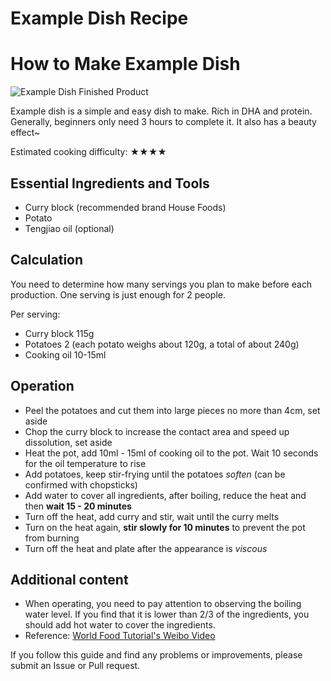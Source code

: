 # Example Dish Recipe

<!-- This is an example recipe template file in the HowToCook recipe repository. -->
<!-- Note: When writing, there must be one and only one space between Chinese and English or numbers. -->
<!-- Note: When writing, there must be one and only one blank line between the title and the body. -->

# How to Make Example Dish

<!-- The title must be `Dish Name` + `How to Make`. Consistent with the file name. -->

<!-- It's better to have a picture. -->

![Example Dish Finished Product](./示例菜.jpg)

<!-- Briefly introduce the characteristics, nutritional value, difficulty, and estimated production time of the dish here. -->
Example dish is a simple and easy dish to make. Rich in DHA and protein. Generally, beginners only need 3 hours to complete it. It also has a beauty effect~

<!--
1 star: There are no particularly difficult steps. You only need to simply mix and cook the raw materials. It can be completed in about 5 minutes. Even people without cooking experience can follow the steps to produce a decent effect.
2 stars: The included steps are very simple. You don't need much cooking experience, just follow the steps. It can be completed in about 10 minutes. Even people without cooking experience can follow the steps to produce a decent effect, but it takes some practice to achieve a perfect effect.
3 stars: The included steps are not too complicated. You need some cooking experience to be able to skillfully master the skills of heat, time, and material combination. It can be completed in about 15 minutes. It is not too difficult for experienced chefs, but it also takes some experience and practice to achieve a perfect effect.
4 stars: Contains many complicated steps. You need to master the skills of heat, time, and material combination exquisitely. It can be completed within 40 minutes. Even experienced chefs need to spend a lot of time preparing this dish, but after becoming proficient, they can produce a very delicious effect.
5 stars: Contains many complicated steps. You need to master the skills of heat, time, and material combination exquisitely. It may take more than 40 minutes to complete. Even experienced chefs need to spend a lot of time preparing this dish, and it is very easy to make mistakes.
-->

Estimated cooking difficulty: ★★★★

## Essential Ingredients and Tools

<!-- List the necessary ingredients here. To facilitate everyone to quickly judge whether the materials at hand are sufficient. -->

<!-- Note: Some ingredients have already been mentioned in the kitchen purchase section. Do not repeat them here: -->
<!-- Gas stove, drinking water, pot, cooking oil, bowls and plates, chopsticks, spatula, detergent, rag, steel wool, kitchen knife -->

<!-- You can recommend which brand to buy to facilitate decision-making. -->

*   Curry block (recommended brand House Foods)
*   Potato
*   Tengjiao oil (optional)

## Calculation

<!-- This section introduces some calculation formulas to obtain the amount of raw materials, important time parameters, and mixing ratios, so that they can be cited in subsequent operations. -->

<!-- There are two situations here: -->
<!-- 1. You may make dishes in large quantities. For example: the cafeteria makes tomato scrambled eggs, rice, and rice porridge for all students. In this case, you need to give a calculation formula. -->
<!-- 2. Fixed dish products. The capacity of each serving is consistent and will never change. In this case, you need to give the amount of one serving. -->

You need to determine how many servings you plan to make before each production. One serving is just enough for 2 people.

Per serving:

<!-- For ingredients of different sizes, you must provide a quality reference -->
<!-- For ingredients that can be added in your own discretion, you must provide a suggested addition range -->
<!-- Please do not use containers of varying sizes as units! This will be confusing and difficult to refine in the future. Please use milliliters! -->

*   Curry block 115g
*   Potatoes 2 (each potato weighs about 120g, a total of about 240g)
*   Cooking oil 10-15ml

## Operation

<!-- Describe the entire process of cooking in detail here. -->
<!-- Inaccurate descriptive words are not allowed, such as: `appropriate amount`, `small amount`, `medium amount`, `appropriate`. -->
<!-- Here, if the operated ingredient is not "all ingredients" but "part of the ingredients", it must also be specified. Otherwise, the default designation is all raw materials. For example, here 'potato' means 'all prepared potatoes'. -->

*   Peel the potatoes and cut them into large pieces no more than 4cm, set aside
*   Chop the curry block to increase the contact area and speed up dissolution, set aside
*   Heat the pot, add 10ml - 15ml of cooking oil to the pot. Wait 10 seconds for the oil temperature to rise
*   Add potatoes, keep stir-frying until the potatoes *soften* (can be confirmed with chopsticks) <!-- Do not add ingredients that are not mentioned in the text or raw materials in the description process. -->
*   Add water to cover all ingredients, after boiling, reduce the heat and then **wait 15 - 20 minutes** <!-- For ingredients that can be added in your own discretion, you must provide a suggested range -->
*   Turn off the heat, add curry and stir, wait until the curry melts <!-- All steps that require waiting must give a `waiting time calculation formula` or `criteria for ending a step` -->
*   Turn on the heat again, **stir slowly for 10 minutes** to prevent the pot from burning
*   Turn off the heat and plate after the appearance is *viscous*

## Additional content

<!-- Add some extra notes, references, safety instructions, etc. here. -->

*   When operating, you need to pay attention to observing the boiling water level. If you find that it is lower than 2/3 of the ingredients, you should add hot water to cover the ingredients.
*   Reference: [World Food Tutorial's Weibo Video](http://t.cn/EJ77yFy)

<!-- Must keep the following text. -->
If you follow this guide and find any problems or improvements, please submit an Issue or Pull request.

<!-- Before submitting a Pull Request, please delete all comments in the template. -->
